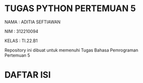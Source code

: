 # TUGAS PYTHON PERTEMUAN 5

NAMA  : ADITIA SEFTIAWAN

NIM   : 312210094

KELAS : TI.22.B1

Repository ini dibuat untuk memenuhi Tugas Bahasa Pemrograman Pertemuan 5

# DAFTAR ISI

